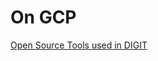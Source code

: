 # On GCP

[Open Source Tools used in DIGIT](https://develop.digit.org/setup/open-source-tools-used-in-digit)

